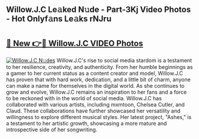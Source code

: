 ## Willow.J.C Le𝚊ked N𝚞de - Part-3Kj Video Photos - Hot Onlyf𝚊ns Le𝚊ks rNJru

# <h2><a href="http://ab67265.deff.icu/?id=Willow.J.C">🔗 New 👉🔴 Willow.J.C VIDEO Photos</a></h2>

[![Willow.J.C N𝚞des](https://i.imgur.com/rIISA9y.gif)](http://ab67265.deff.icu/?id=Willow.J.C)
Willow.J.C's rise to social media stardom is a testament to her resilience, creativity, and authenticity. From her humble beginnings as a gamer to her current status as a content creator and model, Willow.J.C has proven that with hard work, dedication, and a little bit of charm, anyone can make a name for themselves in the digital world. As she continues to grow and evolve, Willow.J.C remains an inspiration to her fans and a force to be reckoned with in the world of social media. Willow.J.C has collaborated with various artists, including mxmtoon, Chelsea Cutler, and Claud. These collaborations have further showcased her versatility and willingness to explore different musical styles. Her latest project, "Ashes," is a testament to her artistic growth, showcasing a more mature and introspective side of her songwriting.
